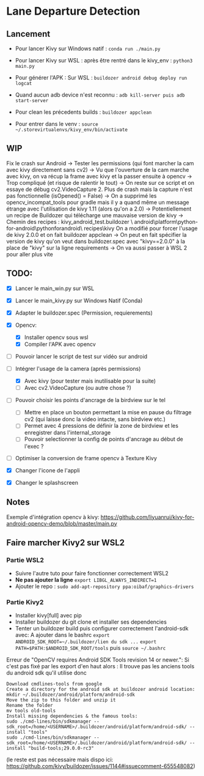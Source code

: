 # Lane Departure Detection

## Lancement
* Pour lancer Kivy sur Windows natif : `conda run ./main.py`
* Pour lancer Kivy sur WSL : après être rentré dans le kivy_env : `python3 main.py`
* Pour générer l'APK : Sur WSL : `buildozer android debug deploy run logcat`

* Quand aucun adb device n'est reconnu : `adb kill-server puis adb start-server`
* Pour clean les précedents builds : `buildozer appclean`
* Pour entrer dans le venv : `source ~/.storevirtualenvs/kivy_env/bin/activate`

## WIP
Fix le crash sur Android
    -> Tester les permissions (qui font marcher la cam avec kivy directement sans cv2)
    -> Vu que l'ouverture de la cam marche avec kivy, on va récup la frame avec kivy
    et la passer ensuite à opencv -> Trop compliqué (et risque de ralentir le tout)
    -> On reste sur ce script et on essaye de débug cv2.VideoCapture
    2. Plus de crash mais la capture n'est pas fonctionnelle (isOpened() = False)
    -> On a supprimé les opencv_incompat_tools pour gradle mais il y a quand même
    un message étrange avec l'utilisation de kivy 1.11 (alors qu'on a 2.0)
    -> Potentiellement un recipe de Buildozer qui télécharge une mauvaise
    version de kivy
    -> Chemin des recipes : kivy_android_test\.buildozer
    \ android\platform\python-for-android\pythonforandroid\ recipes\kivy
    On a modifié pour forcer l'usage de kivy 2.0.0 et on fait buildozer appclean
    -> On peut en fait spécifier la version de kivy qu'on veut dans buildozer.spec
    avec "kivy==2.0.0" à la place de "kivy" sur la ligne requirements
    -> On va aussi passer à WSL 2 pour aller plus vite

## TODO:
- [x] Lancer le main_win.py sur WSL
- [x] Lancer le main_kivy.py sur Windows Natif (Conda)
- [x] Adapter le buildozer.spec (Permission, requierements)
- [x] Opencv:
    - [x] Installer opencv sous wsl
    - [x] Compiler l'APK avec opencv

- [ ] Pouvoir lancer le script de test sur vidéo sur android
- [ ] Intégrer l'usage de la camera
    (après permissions)
    - [x] Avec kivy (pour tester mais inutilisable pour la suite)
    - [ ] Avec cv2.VideoCapture (ou autre chose ?)
- [ ] Pouvoir choisir les points d'ancrage de la birdview sur le tel
    - [ ] Mettre en place un bouton permettant la mise en pause du filtrage cv2
    (qui laisse donc la video intacte, sans birdview etc.)
    - [ ] Permet avec 4 pressions de définir la zone de birdview et les enregistrer
    dans l'internal_storage
    - [ ] Pouvoir selectionner la config de points d'ancrage au début de l'exec ?
- [ ] Optimiser la conversion de frame opencv à Texture Kivy

- [x] Changer l'icone de l'appli
- [x] Changer le splashscreen

## Notes
Exemple d'intégration opencv à kivy:
https://github.com/liyuanrui/kivy-for-android-opencv-demo/blob/master/main.py

## Faire marcher Kivy2 sur WSL2
### Partie WSL2
* Suivre l'autre tuto pour faire fonctionner correctement WSL2
* **Ne pas ajouter la ligne** `export LIBGL_ALWAYS_INDIRECT=1`
* Ajouter le repo : `sudo add-apt-repository ppa:oibaf/graphics-drivers`

### Partie Kivy2
* Installer kivy[full] avec pip
* Installer buildozer du git clone et installer ses dependencies
* Tenter un buildozer build puis configurer correctement l'android-sdk avec:
A ajouter dans le bashrc
`export ANDROID_SDK_ROOT=~/.buildozer/lien du sdk ...`
`export PATH=$PATH:$ANDROID_SDK_ROOT/tools`
puis `source ~/.bashrc`

Erreur de "OpenCV requires Android SDK Tools revision 14 or newer.":
Si c'est pas fixé par les export d'en haut alors :
Il trouve pas les anciens tools du android sdk qu'il utilise donc

    Download cmdlines-tools from google
    Create a directory for the android sdk at buildozer android location:
    mkdir ~/.buildozer/android/platform/android-sdk
    Move the zip to this folder and unzip it
    Rename the folder
    mv tools old-tools
    Install missing dependencies & the famous tools:
    sudo ./cmd-lines/bin/sdkmanager --sdk_root=/home/<USERNAME>/.buildozer/android/platform/android-sdk/ --install "tools"
    sudo ./cmd-lines/bin/sdkmanager --sdk_root=/home/<USERNAME>/.buildozer/android/platform/android-sdk/ --install "build-tools;29.0.0-rc3"
(le reste est pas nécessaire mais dispo ici:
https://github.com/kivy/buildozer/issues/1144#issuecomment-655548082)
